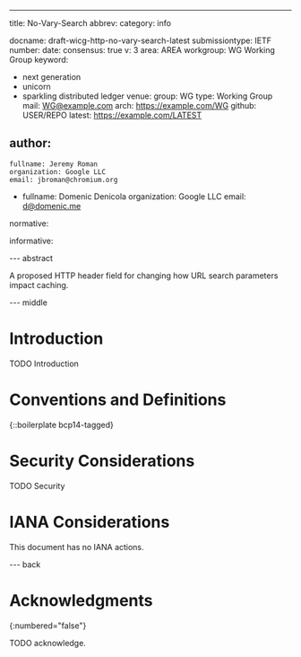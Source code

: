 ---
title: No-Vary-Search
abbrev:
category: info

docname: draft-wicg-http-no-vary-search-latest
submissiontype: IETF
number:
date:
consensus: true
v: 3
area: AREA
workgroup: WG Working Group
keyword:
 - next generation
 - unicorn
 - sparkling distributed ledger
venue:
  group: WG
  type: Working Group
  mail: WG@example.com
  arch: https://example.com/WG
  github: USER/REPO
  latest: https://example.com/LATEST

author:
 -
    fullname: Jeremy Roman
    organization: Google LLC
    email: jbroman@chromium.org
 -
    fullname: Domenic Denicola
    organization: Google LLC
    email: d@domenic.me

normative:

informative:


--- abstract

A proposed HTTP header field for changing how URL search parameters impact caching.

--- middle

# Introduction

TODO Introduction


# Conventions and Definitions

{::boilerplate bcp14-tagged}


# Security Considerations

TODO Security


# IANA Considerations

This document has no IANA actions.


--- back

# Acknowledgments
{:numbered="false"}

TODO acknowledge.
